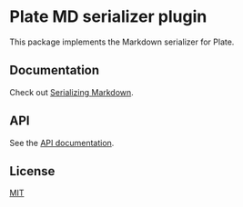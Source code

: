 # Plate MD serializer plugin

This package implements the Markdown serializer for Plate.

## Documentation

Check out
[Serializing Markdown](https://plate.udecode.io/docs/serializing-md).

## API

See the [API documentation](https://plate-api.udecode.io/globals.html). 

## License

[MIT](../../../LICENSE)
